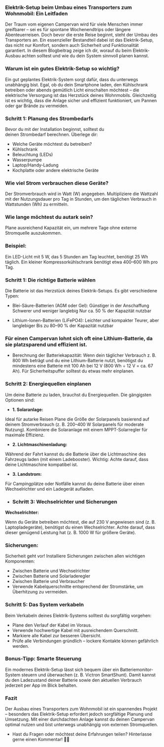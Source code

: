 ### Elektrik-Setup beim Umbau eines Transporters zum Wohnmobil: Ein Leitfaden

Der Traum vom eigenen Campervan wird für viele Menschen immer greifbarer – sei es für spontane Wochenendtrips oder längere Abenteuerreisen. Doch bevor die erste Reise beginnt, steht der Umbau des Transporters an. Ein essenzieller Bestandteil dabei ist das Elektrik-Setup, das nicht nur Komfort, sondern auch Sicherheit und Funktionalität garantiert. In diesem Blogbeitrag zeige ich dir, worauf du beim Elektrik-Ausbau achten solltest und wie du dein System sinnvoll planen kannst.

### Warum ist ein gutes Elektrik-Setup so wichtig?
Ein gut geplantes Elektrik-System sorgt dafür, dass du unterwegs unabhängig bist. Egal, ob du dein Smartphone laden, den Kühlschrank betreiben oder abends gemütlich Licht einschalten möchtest – die elektrische Versorgung ist das Herzstück deines Wohnmobils. Gleichzeitig ist es wichtig, dass die Anlage sicher und effizient funktioniert, um Pannen oder gar Brände zu vermeiden.

### Schritt 1: Planung des Strombedarfs
Bevor du mit der Installation beginnst, solltest du deinen Strombedarf berechnen. Überlege dir:
- Welche Geräte möchtest du betreiben?
- Kühlschrank
- Beleuchtung (LEDs)
- Wasserpumpe
- Laptop/Handy-Ladung
- Kochplatte oder andere elektrische Geräte

### Wie viel Strom verbrauchen diese Geräte?
Der Stromverbrauch wird in Watt (W) angegeben. Multipliziere die Wattzahl mit der Nutzungsdauer pro Tag in Stunden, um den täglichen Verbrauch in Wattstunden (Wh) zu ermitteln.

### Wie lange möchtest du autark sein?
Plane ausreichend Kapazität ein, um mehrere Tage ohne externe Stromquelle auszukommen.

### Beispiel:
Ein LED-Licht mit 5 W, das 5 Stunden am Tag leuchtet, benötigt 25 Wh täglich. Ein kleiner Kompressorkühlschrank benötigt etwa 400–600 Wh pro Tag.

###  Schritt 1: Die richtige Batterie wählen
Die Batterie ist das Herzstück deines Elektrik-Setups. Es gibt verschiedene Typen:
- Blei-Säure-Batterien (AGM oder Gel):
Günstiger in der Anschaffung
Schwerer und weniger langlebig
Nur ca. 50 % der Kapazität nutzbar

- Lithium-Ionen-Batterien (LiFePO4):
Leichter und kompakter
Teurer, aber langlebiger
Bis zu 80–90 % der Kapazität nutzbar

### Für einen Campervan lohnt sich oft eine Lithium-Batterie, da sie platzsparend und effizient ist.

- Berechnung der Batteriekapazität:
Wenn dein täglicher Verbrauch z. B. 800 Wh beträgt und du eine Lithium-Batterie nutzt, benötigst du mindestens eine Batterie mit 100 Ah bei 12 V (800 Wh ÷ 12 V = ca. 67 Ah). Für Sicherheitspuffer solltest du etwas mehr einplanen.

### Schritt 2: Energiequellen einplanen
Um deine Batterie zu laden, brauchst du Energiequellen. Die gängigsten Optionen sind:
- **1. Solaranlage:**

Ideal für autarke Reisen
Plane die Größe der Solarpanels basierend auf deinem Stromverbrauch (z. B. 200–400 W Solarpanels für moderate Nutzung).
Kombiniere die Solaranlage mit einem MPPT-Solarregler für maximale Effizienz.

- **2. Lichtmaschinenladung:**

Während der Fahrt kannst du die Batterie über die Lichtmaschine des Fahrzeugs laden (mit einem Ladebooster).
Wichtig: Achte darauf, dass deine Lichtmaschine kompatibel ist.

- **3. Landstrom:**

Für Campingplätze oder Notfälle kannst du deine Batterie über einen Wechselrichter und ein Ladegerät aufladen.

- ### Schritt 3: Wechselrichter und Sicherungen
**Wechselrichter:**

Wenn du Geräte betreiben möchtest, die auf 230 V angewiesen sind (z. B. Laptopladegeräte), benötigst du einen Wechselrichter. Achte darauf, dass dieser genügend Leistung hat (z. B. 1000 W für größere Geräte).

### Sicherungen:
Sicherheit geht vor! Installiere Sicherungen zwischen allen wichtigen Komponenten:
- Zwischen Batterie und Wechselrichter
- Zwischen Batterie und Solarladeregler
- Zwischen Batterie und Verbraucher
- Verwende Kabelquerschnitte entsprechend der Stromstärke, um Überhitzung zu vermeiden.

### Schritt 5: Das System verkabeln
Beim Verkabeln deines Elektrik-Systems solltest du sorgfältig vorgehen:
- Plane den Verlauf der Kabel im Voraus.
- Verwende hochwertige Kabel mit ausreichendem Querschnitt.
- Markiere alle Kabel zur besseren Übersicht.
- Prüfe alle Verbindungen gründlich – lockere Kontakte können gefährlich werden.

### Bonus-Tipp: Smarte Steuerung
Ein modernes Elektrik-Setup lässt sich bequem über ein Batteriemonitor-System steuern und überwachen (z. B. Victron SmartShunt). Damit kannst du den Ladezustand deiner Batterie sowie den aktuellen Verbrauch jederzeit per App im Blick behalten.

### Fazit
Der Ausbau eines Transporters zum Wohnmobil ist ein spannendes Projekt – besonders das Elektrik-Setup erfordert jedoch sorgfältige Planung und Umsetzung. Mit einer durchdachten Anlage kannst du deinen Campervan optimal nutzen und bist unterwegs unabhängig von externen Stromquellen.
- Hast du Fragen oder möchtest deine Erfahrungen teilen? Hinterlasse gerne einen Kommentar! 🚐✨
